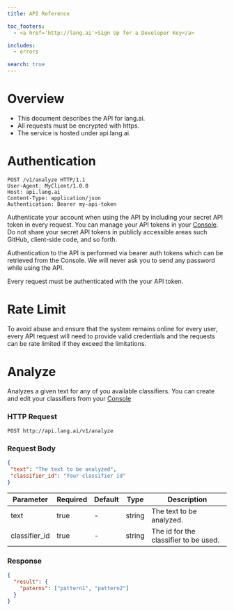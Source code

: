 ```yaml
---
title: API Reference

toc_footers:
  - <a href='http://lang.ai'>Sign Up for a Developer Key</a>

includes:
  - errors

search: true
---
```


# Overview

* This document describes the API for lang.ai.
* All requests must be encrypted with https.
* The service is hosted under api.lang.ai.

# Authentication

```http
POST /v1/analyze HTTP/1.1
User-Agent: MyClient/1.0.0
Host: api.lang.ai
Content-Type: application/json
Authentication: Bearer my-api-token

```

Authenticate your account when using the API by including your secret API token in every request. You can manage your API tokens in your [Console](http://console.lang.ai). Do not share your secret API tokens in publicly accessible areas such GitHub, client-side code, and so forth.

Authentication to the API is performed via bearer auth tokens which can be retrieved from the Console. We will never ask you to send any password while using the API.

Every request must be authenticated with the your API token.


# Rate Limit
To avoid abuse and ensure that the system remains online for every user, every API request will need to provide valid credentials and the requests can be rate limited if they exceed the limitations.


# Analyze

Analyzes a given text for any of you available classifiers. You can create and edit your classifiers from your [Console](http://console.lang.ai)

### HTTP Request

`POST http://api.lang.ai/v1/analyze`

### Request Body

```json
{
 "text": "The text to be analyzed",
 "classifier_id": "Your classifier id"
}
```

Parameter | Required | Default | Type | Description
--------- | -------  | ------- | ---- | -----------
text      | true     | -       | string | The text to be analyzed.
classifier_id | true | -       | string | The id for the classifier to be used.

### Response

```json
{
  "result": {
    "paterns": ["pattern1", "pattern2"]
  }
}
```
